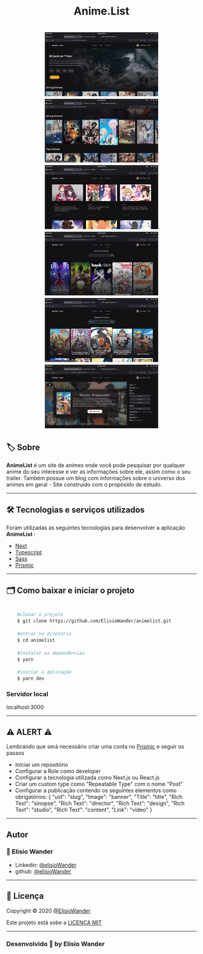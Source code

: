 <h1 align="center">
    Anime.List
</h1>

<h1 align="center">
    <img src="./public/images/home.png" width="300px">
    <img src="./public/images/home-2.png" width="300px"> 
    <img src="./public/images/blog-posts.png" width="300px"> 
    <img src="./public/images/animes.png" width="300px">
    <img src="./public/images/animes-search.png" width="300px">
    <img src="./public/images/anime.png" width="300px">  
</h1>

## 🏷️ Sobre 
**AnimeList** é um site de animes onde você pode pesquisar por qualquer anime do seu interesse e ver as informações sobre ele, assim como o seu trailer. Também possue um blog com informações sobre o universo dos animes em geral - Site construido com o propósido de estudo.

---

## 🛠️ Tecnologias e serviços utilizados
Foram utilizadas as seguintes tecnologias para desenvolver a aplicação **AnimeList** :

- [Next](https://nextjs.org/)
- [Typescript](https://www.typescriptlang.org/)
- [Sass](https://sass-lang.com/)
- [Prismic](https://prismic.io/)

---

## 🗂️ Como baixar e iniciar o projeto 

```bash

    #clonar o projeto
    $ git clone https://github.com/ElisioWander/animelist.git

    #entrar no diretório
    $ cd animelist

    #instalar as dependências
    $ yarn

    #iniciar a aplicação
    $ yarn dev
```
### Servidor local
localhost:3000

---

## ⚠️ ALERT ⚠️
Lembrando que será necessário criar uma conta no [Prismic](https://prismic.io/) e seguir os passos
- Iniciar um repositório
- Configurar a Role como developer
- Configurar a tecnologia utilizada como Next.js ou React.js
- Criar um custom type como "Repeatable Type" com o nome "Post"
- Configurar a publicação contendo os seguintes elementos como obrigatórios: 
{
  "uid": "slug",
  "Image": "banner",
  "Title": "title",
  "Rich Text": "sinopse",
  "Rich Text": "director",
  "Rich Text": "design",
  "Rich Text": "studio",
  "Rich Text": "content",
  "Link": "video"
}

---

## Autor
### 👤 Elisio Wander

- Linkedin: [@elisioWander](https://www.linkedin.com/in/elisio-wander-b88b69136/)
- github: [@elisioWander](https://github.com/ElisioWander)

---
## 📝 Licença
Copyright © 2020 [@ElisioWander](https://github.com/ElisioWander/animelist/blob/main/LICENSE)

Este projeto está sobe a [LICENÇA MIT](https://opensource.org/licenses/MIT)

---

### Desenvolvido 💜 by Elisio Wander
